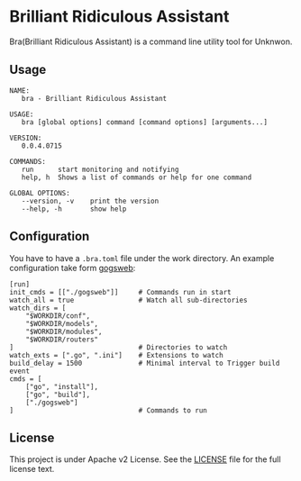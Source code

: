 Brilliant Ridiculous Assistant
==============================

Bra(Brilliant Ridiculous Assistant) is a command line utility tool for Unknwon.

## Usage

```
NAME:
   bra - Brilliant Ridiculous Assistant

USAGE:
   bra [global options] command [command options] [arguments...]

VERSION:
   0.0.4.0715

COMMANDS:
   run		start monitoring and notifying
   help, h	Shows a list of commands or help for one command

GLOBAL OPTIONS:
   --version, -v	print the version
   --help, -h		show help
```

## Configuration

You have to have a `.bra.toml` file under the work directory. An example configuration take form [gogsweb](https://github.com/gogits/gogsweb):

```
[run]
init_cmds = [["./gogsweb"]]		# Commands run in start
watch_all = true				# Watch all sub-directories
watch_dirs = [
	"$WORKDIR/conf",
	"$WORKDIR/models",
	"$WORKDIR/modules",
	"$WORKDIR/routers"
]								# Directories to watch
watch_exts = [".go", ".ini"]	# Extensions to watch
build_delay = 1500				# Minimal interval to Trigger build event
cmds = [
	["go", "install"],
	["go", "build"],
	["./gogsweb"]
]								# Commands to run
```

## License

This project is under Apache v2 License. See the [LICENSE](LICENSE) file for the full license text.